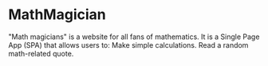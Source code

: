 # MathMagician
"Math magicians" is a website for all fans of mathematics. It is a Single Page App (SPA) that allows users to:  Make simple calculations. Read a random math-related quote.
